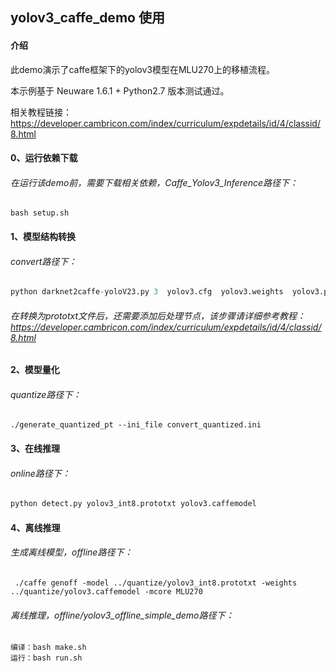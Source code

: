 ## yolov3_caffe_demo 使用

#### 介绍

此demo演示了caffe框架下的yolov3模型在MLU270上的移植流程。

本示例基于 Neuware 1.6.1 + Python2.7 版本测试通过。

相关教程链接：https://developer.cambricon.com/index/curriculum/expdetails/id/4/classid/8.html

#### 0、运行依赖下载
###### 在运行该demo前，需要下载相关依赖，Caffe_Yolov3_Inference路径下：

```shell
bash setup.sh
```

#### 1、模型结构转换

###### convert路径下：

```python
python darknet2caffe-yoloV23.py 3  yolov3.cfg  yolov3.weights  yolov3.prototxt  yolov3.caffemodel
```
###### 在转换为prototxt文件后，还需要添加后处理节点，该步骤请详细参考教程：https://developer.cambricon.com/index/curriculum/expdetails/id/4/classid/8.html

#### 2、模型量化

###### quantize路径下：

```shell
./generate_quantized_pt --ini_file convert_quantized.ini
```

#### 3、在线推理

###### online路径下：

```python
python detect.py yolov3_int8.prototxt yolov3.caffemodel
```

#### 4、离线推理

###### 生成离线模型，offline路径下：

```shell
 ./caffe genoff -model ../quantize/yolov3_int8.prototxt -weights  ../quantize/yolov3.caffemodel -mcore MLU270
```

###### 离线推理，offline/yolov3_offline_simple_demo路径下：

```
编译：bash make.sh
运行：bash run.sh
```

